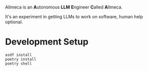 Allmeca is an **A**utonomous **LLM** **E**ngineer **C**alled
**A**llmeca.

It's an experiment in getting LLMs to work on software, human help
optional.

# Development Setup

```shell
asdf install
poetry install
poetry shell
```
